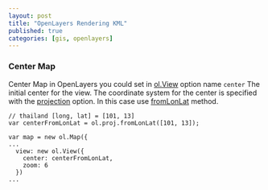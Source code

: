 ```yaml
---
layout: post
title: "OpenLayers Rendering KML"
published: true
categories: [gis, openlayers]
---
```

### Center Map 
Center Map in OpenLayers you could set in [ol.View](https://openlayers.org/en/latest/apidoc/ol.View.html) option name `center`
The initial center for the view. The coordinate system for
the center is specified with the [projection](https://openlayers.org/en/latest/apidoc/ol.proj.html) option. In this case use [fromLonLat](https://openlayers.org/en/latest/apidoc/ol.proj.html#.fromLonLat) method.

```
// thailand [long, lat] = [101, 13]
var centerFromLonLat = ol.proj.fromLonLat([101, 13]);

var map = new ol.Map({
...
  view: new ol.View({
    center: centerFromLonLat,
    zoom: 6
  })
...
```

